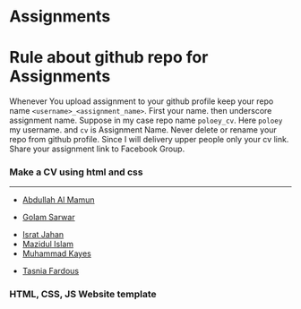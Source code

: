 Assignments
==================
# Rule about github repo for Assignments
Whenever You upload assignment to your github profile keep your repo name `<username>_<assignment_name>`. First your name. then underscore assignment name. Suppose in my case repo name `poloey_cv`. Here `poloey` my username. and `cv` is Assignment Name. Never delete or rename your repo from github profile. Since I will delivery upper people only your cv link.    
Share your assignment link to Facebook Group. 



### Make a CV using html and css

--------
* [Abdullah Al Mamun](https://github.com/Muhammadk28/CV-home-work)  
<!-- * [Amina Akter Farzana](http://github.com/amina6)   -->
* [Golam Sarwar](https://github.com/sarwar12/curriculumvitae/tree/master/Mycv)  
<!-- * [Imran Khan](http://github.com/imrankhan5)   -->
* [Israt Jahan](https://github.com/Muhammadk28/CV-home-work)  
* [Mazidul Islam](https://github.com/sumon56/CV_made-LICT)  
* [Muhammad Kayes](https://github.com/Muhammadk28/CV-home-work)  
<!-- * [Nizamul Haydar](http://github.com/haydarkhan)   -->
* [Tasnia Fardous](https://github.com/tasnia844/my-first-assesment-cv)  


### HTML, CSS, JS Website template
